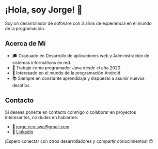 # ¡Hola, soy Jorge! 👋

Soy un desarrollador de software con 3 años de experiencia en el mundo de la programación.

## Acerca de Mí

- 🎓 Graduado en Desarrollo de aplicaciones web y Administración de sistemas informáticos en red.
- 💼 Trabajo como programador Java desde el año 2020.
- 📱 Interesado en el mundo de la programación Android.
- 📚 Siempre en constante aprendizaje y dispuesto a asumir nuevos desafíos.

## Contacto

Si deseas ponerte en contacto conmigo o colaborar en proyectos interesantes, no dudes en hablarme:

- 📧 jorge.rico.swe@gmail.com
- 💼 [LinkedIn](www.linkedin.com/in/jorge-rico-tobío-8a6251251)

¡Espero conectar con otros desarrolladores y compartir conocimientos! 😊

<!---
jorgeric00/jorgeric00 is a ✨ special ✨ repository because its `README.md` (this file) appears on your GitHub profile.
You can click the Preview link to take a look at your changes.
--->
